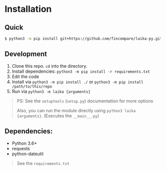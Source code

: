 # Installation

## Quick

```bash
$ python3 -m pip install git+https://github.com/fincompare/laika-py.git#egg=laika
```

## Development

1. Clone this repo. `cd` into the directory.
2. Install dependencies: `python3 -m pip install -r requirements.txt`
3. Edit the code
4. Install via `python3 -m pip install ./` or `python3 -m pip install /path/to/this/repo`
5. Run via `python3 -m laika {arguments}`

> PS: See the `setuptools` (`setup.py`) documentation for more options
> 
> Also, you can run the module directly using `python3 laika {arguments}`. (Executes the `__main__.py`)

## Dependencies:

- Python 3.6+
- requests
- python-dateutil

> See the `requirements.txt`

